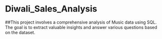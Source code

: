 # Diwali_Sales_Analysis

##This project involves a comprehensive analysis of Music data using SQL. The goal is to extract valuable insights and answer various questions based on the dataset.
